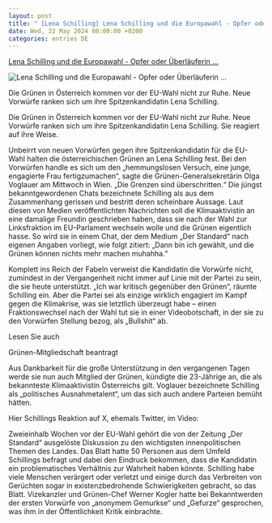 ```yaml
---
layout: post
title: " [Lena Schilling] Lena Schilling und die Europawahl - Opfer oder Überläuferin ..."
date: Wed, 22 May 2024 08:00:00 +0200
categories: entries DE
---
```

[Lena Schilling und die Europawahl - Opfer oder Überläuferin ...](https://www.stuttgarter-nachrichten.de/inhalt.lena-schilling-und-die-europawahl-opfer-oder-ueberlaeuferin-vorwuerfe-gegen-gruenen-kandidatin.197c5eb8-c330-43e5-962e-3b8f38448727.html)

![Lena Schilling und die Europawahl - Opfer oder Überläuferin ...](https://www.stuttgarter-nachrichten.de/media.media.5596cd74-a71d-4628-afa9-d07fed711a0f.original1024.jpg)

Die Grünen in Österreich kommen vor der EU-Wahl nicht zur Ruhe. Neue Vorwürfe ranken sich um ihre Spitzenkandidatin Lena Schilling.

Die Grünen in Österreich kommen vor der EU-Wahl nicht zur Ruhe. Neue Vorwürfe ranken sich um ihre Spitzenkandidatin Lena Schilling. Sie reagiert auf ihre Weise.

Unbeirrt von neuen Vorwürfen gegen ihre Spitzenkandidatin für die EU-Wahl halten die österreichischen Grünen an Lena Schilling fest. Bei den Vorwürfen handle es sich um den „hemmungslosen Versuch, eine junge, engagierte Frau fertigzumachen“, sagte die Grünen-Generalsekretärin Olga Voglauer am Mittwoch in Wien. „Die Grenzen sind überschritten.“ Die jüngst bekanntgewordenen Chats bezeichnete Schilling als aus dem Zusammenhang gerissen und bestritt deren scheinbare Aussage. Laut diesen von Medien veröffentlichten Nachrichten soll die Klimaaktivistin an eine damalige Freundin geschrieben haben, dass sie nach der Wahl zur Linksfraktion im EU-Parlament wechseln wolle und die Grünen eigentlich hasse. So wird sie in einem Chat, der dem Medium „Der Standard“ nach eigenen Angaben vorliegt, wie folgt zitiert: „Dann bin ich gewählt, und die Grünen können nichts mehr machen muhahha.“

Komplett ins Reich der Fabeln verweist die Kandidatin die Vorwürfe nicht, zumindest in der Vergangenheit nicht immer auf Linie mit der Partei zu sein, die sie heute unterstützt. „Ich war kritisch gegenüber den Grünen“, räumte Schilling ein. Aber die Partei sei als einzige wirklich engagiert im Kampf gegen die Klimakrise, was sie letztlich überzeugt habe – einen Fraktionswechsel nach der Wahl tut sie in einer Videobotschaft, in der sie zu den Vorwürfen Stellung bezog, als „Bullshit“ ab.

Lesen Sie auch

Grünen-Mitgliedschaft beantragt

Aus Dankbarkeit für die große Unterstützung in den vergangenen Tagen werde sie nun auch Mitglied der Grünen, kündigte die 23-Jährige an, die als bekannteste Klimaaktivistin Österreichs gilt. Voglauer bezeichnete Schilling als „politisches Ausnahmetalent“, um das sich auch andere Parteien bemüht hätten.

Hier Schillings Reaktion auf X, ehemals Twitter, im Video:

Zweieinhalb Wochen vor der EU-Wahl gehört die von der Zeitung „Der Standard“ ausgelöste Diskussion zu den wichtigsten innenpolitischen Themen des Landes. Das Blatt hatte 50 Personen aus dem Umfeld Schillings befragt und dabei den Eindruck bekommen, dass die Kandidatin ein problematisches Verhältnis zur Wahrheit haben könnte. Schilling habe viele Menschen verärgert oder verletzt und einige durch das Verbreiten von Gerüchten sogar in existenzbedrohende Schwierigkeiten gebracht, so das Blatt. Vizekanzler und Grünen-Chef Werner Kogler hatte bei Bekanntwerden der ersten Vorwürfe von „anonymem Gemurkse“ und „Gefurze“ gesprochen, was ihm in der Öffentlichkeit Kritik einbrachte.

